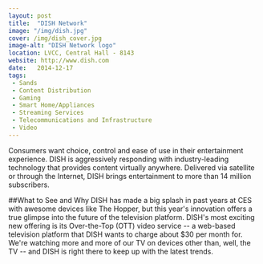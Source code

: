 ```yaml
---
layout: post
title:  "DISH Network"
image: "/img/dish.jpg"
cover: /img/dish_cover.jpg
image-alt: "DISH Network logo"
location: LVCC, Central Hall - 8143
website: http://www.dish.com
date:   2014-12-17
tags:
 - Sands
 - Content Distribution
 - Gaming
 - Smart Home/Appliances
 - Streaming Services
 - Telecommunications and Infrastructure
 - Video
---
```


Consumers want choice, control and ease of use in their entertainment experience. DISH is aggressively responding with industry-leading technology that provides content virtually anywhere. Delivered via satellite or through the Internet, DISH brings entertainment to more than 14 million subscribers.

##What to See and Why
DISH has made a big splash in past years at CES with awesome devices like The Hopper, but this year's innovation offers a true glimpse into the future of the television platform. DISH's most exciting new offering is its Over-the-Top (OTT) video service -- a web-based television platform that DISH wants to charge about $30 per month for. We're watching more and more of our TV on devices other than, well, the TV -- and DISH is right there to keep up with the latest trends.